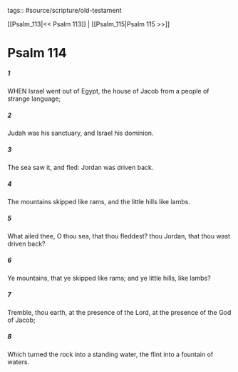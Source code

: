 tags:: #source/scripture/old-testament

[[Psalm_113|<< Psalm 113]] | [[Psalm_115|Psalm 115 >>]]

# Psalm 114

##### 1

WHEN Israel went out of Egypt, the house of Jacob from a people of strange language;

##### 2

Judah was his sanctuary, and Israel his dominion.

##### 3

The sea saw it, and fled: Jordan was driven back.

##### 4

The mountains skipped like rams, and the little hills like lambs.

##### 5

What ailed thee, O thou sea, that thou fleddest? thou Jordan, that thou wast driven back?

##### 6

Ye mountains, that ye skipped like rams; and ye little hills, like lambs?

##### 7

Tremble, thou earth, at the presence of the Lord, at the presence of the God of Jacob;

##### 8

Which turned the rock into a standing water, the flint into a fountain of waters.
